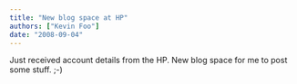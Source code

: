 ```yaml
---
title: "New blog space at HP"
authors: ["Kevin Foo"]
date: "2008-09-04"
---
```


Just received account details from the HP. New blog space for me to post some stuff. ;-)
